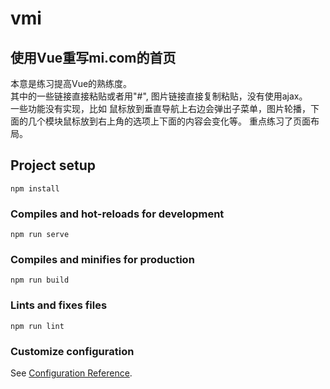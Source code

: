# vmi

## 使用Vue重写mi.com的首页  
本意是练习提高Vue的熟练度。  
其中的一些链接直接粘贴或者用"#", 图片链接直接复制粘贴，没有使用ajax。  
一些功能没有实现，比如 鼠标放到垂直导航上右边会弹出子菜单，图片轮播，下面的几个模块鼠标放到右上角的选项上下面的内容会变化等。
重点练习了页面布局。

## Project setup
```
npm install
```

### Compiles and hot-reloads for development
```
npm run serve
```

### Compiles and minifies for production
```
npm run build
```

### Lints and fixes files
```
npm run lint
```

### Customize configuration
See [Configuration Reference](https://cli.vuejs.org/config/).
